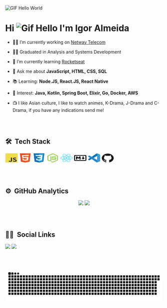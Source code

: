 <img align="center" src="https://media.giphy.com/media/oRa4HpVTJ2VqUaQH6f/giphy.gif" width=60% alt="GIF Hello World">
<h1 align="left">Hi <img src="https://raw.githubusercontent.com/kaueMarques/kaueMarques/master/hi.gif" alt="Gif Hello" width="30px"> I'm Igor Almeida</h1>


- 👨‍💻 I’m currently working on [Netway Telecom](https://netwayro.com.br/)

- 👨‍🎓 Graduated in Analysis and Systems Development

- 🌱 I’m currently learning [Rocketseat](https://www.rocketseat.com.br/)

- 💬 Ask me about **JavaScript, HTML, CSS, SQL**

- 📚 Learning: **Node.JS, React.JS, React Native**

- 🎯 Interest: **Java, Kotlin, Spring Boot, Elixir, Go, Docker, AWS**

- 📺 I like Asian culture, I like to watch animes, K-Drama, J-Drama and C-Drama, if you have any indications send me!

<br><br>

## 🛠 &nbsp;Tech Stack

<div style="display: inline_block">
  <img align="center" alt="Igor-JS" height="30" width="40" src="https://raw.githubusercontent.com/devicons/devicon/master/icons/javascript/javascript-original.svg">
  <img align="center" alt="Igor-HTML" height="30" width="40" src="https://raw.githubusercontent.com/devicons/devicon/master/icons/html5/html5-original.svg">
  <img align="center" alt="Igor-CSS3" height="30" width="40" src="https://raw.githubusercontent.com/devicons/devicon/master/icons/css3/css3-original.svg">
  <img align="center" alt="Igor-NODEJS" height="30" width="40" src="https://raw.githubusercontent.com/devicons/devicon/master/icons/nodejs/nodejs-plain.svg">
  <img align="center" alt="Igor-REACT" height="30" width="40" src="https://raw.githubusercontent.com/devicons/devicon/master/icons/react/react-original.svg">
  <img align="center" alt="Igor-MARK" height="30" width="40" src="https://raw.githubusercontent.com/devicons/devicon/master/icons/markdown/markdown-original.svg">
  <img align="center" alt="Igor-VSCODE" height="30" width="40" src="https://raw.githubusercontent.com/devicons/devicon/master/icons/vscode/vscode-original.svg">
  <img align="center" alt="Igor-GITHUB" height="30" width="40" src="https://raw.githubusercontent.com/devicons/devicon/master/icons/github/github-original.svg">
 </div>
 
 <br><br>
 
 ## ⚙️ &nbsp;GitHub Analytics
 
 <div align="center">
  <img height="180em" src="https://github-readme-stats.vercel.app/api?username=igorbrt&show_icons=true&theme=dracula&include_all_commits=true&count_private=true"/>
  <img height="180em" src="https://github-readme-stats.vercel.app/api/top-langs/?username=igorbrt&layout=compact&langs_count=7&theme=dracula"/>
</div>

<br><br>

## 🙋‍♂️ &nbsp;Social Links

<div>
  <a href="https://www.instagram.com/eu.igoralmeida/" target="_blank"><img src="https://img.shields.io/badge/Instagram-E4405F?style=for-the-badge&logo=instagram&logoColor=white"></a>
  <a href="https://www.linkedin.com/in/igorbrt/" target="_blank"><img src="https://img.shields.io/badge/LinkedIn-0077B5?style=for-the-badge&logo=linkedin&logoColor=white"></a>
  
  <br><br>
  
  ![Snake animation](https://github.com/igorbrt/igorbrt/blob/output/github-contribution-grid-snake.svg)






